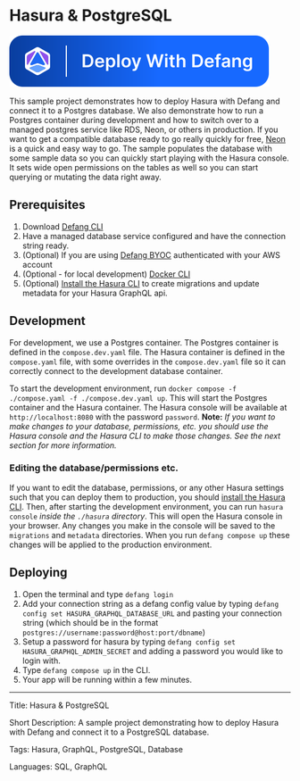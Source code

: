 # Hasura & PostgreSQL

[![1-click-deploy](https://raw.githubusercontent.com/DefangLabs/defang-assets/main/Logos/Buttons/SVG/deploy-with-defang.svg)](https://portal.defang.dev/redirect?url=https%3A%2F%2Fgithub.com%2Fnew%3Ftemplate_name%3Dsample-hasura-template%26template_owner%3DDefangSamples)

This sample project demonstrates how to deploy Hasura with Defang and connect it to a Postgres database. We also demonstrate how to run a Postgres container during development and how to switch over to a managed postgres service like RDS, Neon, or others in production. If you want to get a compatible database ready to go really quickly for free, [Neon](https://neon.tech/) is a quick and easy way to go. The sample populates the database with some sample data so you can quickly start playing with the Hasura console. It sets wide open permissions on the tables as well so you can start querying or mutating the data right away.

## Prerequisites

1. Download [Defang CLI](https://github.com/DefangLabs/defang)
2. Have a managed database service configured and have the connection string ready.
3. (Optional) If you are using [Defang BYOC](https://docs.aws.amazon.com/cli/latest/userguide/cli-chap-configure.html) authenticated with your AWS account
4. (Optional - for local development) [Docker CLI](https://docs.docker.com/engine/install/)
5. (Optional) [Install the Hasura CLI](https://hasura.io/docs/latest/hasura-cli/install-hasura-cli/) to create migrations and update metadata for your Hasura GraphQL api.

## Development

For development, we use a Postgres container. The Postgres container is defined in the `compose.dev.yaml` file. The Hasura container is defined in the `compose.yaml` file, with some overrides in the `compose.dev.yaml` file so it can correctly connect to the development database container.

To start the development environment, run `docker compose -f ./compose.yaml -f ./compose.dev.yaml up`. This will start the Postgres container and the Hasura container. The Hasura console will be available at `http://localhost:8080` with the password `password`.
**Note:** _If you want to make changes to your database, permissions, etc. you should use the Hasura console and the Hasura CLI to make those changes. See the next section for more information._

### Editing the database/permissions etc.

If you want to edit the database, permissions, or any other Hasura settings such that you can deploy them to production, you should [install the Hasura CLI](https://hasura.io/docs/latest/hasura-cli/install-hasura-cli/). Then, after starting the development environment, you can run `hasura console` _inside the `./hasura` directory_. This will open the Hasura console in your browser. Any changes you make in the console will be saved to the `migrations` and `metadata` directories. When you run `defang compose up` these changes will be applied to the production environment.

## Deploying

1. Open the terminal and type `defang login`
2. Add your connection string as a defang config value by typing `defang config set HASURA_GRAPHQL_DATABASE_URL` and pasting your connection string (which should be in the format `postgres://username:password@host:port/dbname`)
3. Setup a password for hasura by typing `defang config set HASURA_GRAPHQL_ADMIN_SECRET` and adding a password you would like to login with.
4. Type `defang compose up` in the CLI.
5. Your app will be running within a few minutes.

---

Title: Hasura & PostgreSQL

Short Description: A sample project demonstrating how to deploy Hasura with Defang and connect it to a PostgreSQL database.

Tags: Hasura, GraphQL, PostgreSQL, Database

Languages: SQL, GraphQL
